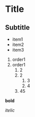 # Title

## Subtitle

* item1
* item2
* item3

1. order1
2. order1
   1. 2
   2. 2
      1. 3
      2. 4
   3. 45  

**bold**

*itelic*

